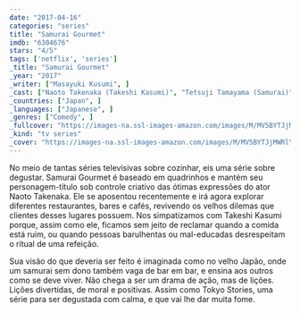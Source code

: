 ```yaml
---
date: "2017-04-16"
categories: "series"
title: "Samurai Gourmet"
imdb: "6304676"
stars: "4/5"
tags: ['netflix', 'series']
_title: "Samurai Gourmet"
_year: "2017"
_writer: ["Masayuki Kusumi", ]
_cast: ["Naoto Takenaka (Takeshi Kasumi)", "Tetsuji Tamayama (Samurai)", "Honami Suzuki (Wife)", ]
_countries: ["Japan", ]
_languages: ["Japanese", ]
_genres: ["Comedy", ]
_fullcover: "https://images-na.ssl-images-amazon.com/images/M/MV5BYTJjMWRlYzYtNTIyNS00ODA3LThlNGEtNWNkNGUwZDhlN2Q5XkEyXkFqcGdeQXVyMjM2MjkyMTQ@.jpg"
_kind: "tv series"
_cover: "https://images-na.ssl-images-amazon.com/images/M/MV5BYTJjMWRlYzYtNTIyNS00ODA3LThlNGEtNWNkNGUwZDhlN2Q5XkEyXkFqcGdeQXVyMjM2MjkyMTQ@._V1._SX97_SY140_.jpg"
---
```

No meio de tantas séries televisivas sobre cozinhar, eis uma série sobre degustar. Samurai Gourmet é baseado em quadrinhos e mantém seu personagem-título sob controle criativo das ótimas expressões do ator Naoto Takenaka. Ele se aposentou recentemente e irá agora explorar diferentes restaurantes, bares e cafés, revivendo os velhos dilemas que clientes desses lugares possuem. Nos simpatizamos com Takeshi Kasumi porque, assim como ele, ficamos sem jeito de reclamar quando a comida está ruim, ou quando pessoas barulhentas ou mal-educadas desrespeitam o ritual de uma refeição.

Sua visão do que deveria ser feito é imaginada como no velho Japão, onde um samurai sem dono também vaga de bar em bar, e ensina aos outros como se deve viver. Não chega a ser um drama de ação, mas de lições. Lições divertidas, de moral e positivas. Assim como Tokyo Stories, uma série para ser degustada com calma, e que vai lhe dar muita fome.
